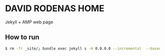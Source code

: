 DAVID RODENAS HOME
==================

Jekyll + AMP web page


How to run
----------

```bash
$ rm -fr _site/; bundle exec jekyll s -H 0.0.0.0 --incremental  --baseurl '' -P 4001
```
